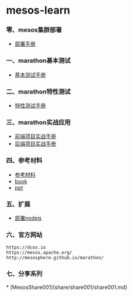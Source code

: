 # mesos-learn
<h3>零、mesos集群部署</h3>  

* [部署手册](deploy.md)

<h3>一、marathon基本测试</h3>  

* [基本测试手册](marathon-test/marathon-test.md)

<h3>二、marathon特性测试</h3>  

* [特性测试手册](marathon-test/marathon-test-f.md)

<h3>三、marathon实战应用</h3>  

* [前端项目实战手册](marathon-test/marathon-test-af.md)
* [后端项目实战手册](marathon-test/marathon-test-ab.md)

<h3>四、参考材料</h3>  

* [参考材料](marathon-test/reference/marterial)
* [book](marathon-test/reference/book)
* [ppt](marathon-test/reference/ppt)
<h3>五、扩展</h3>  

* [部署nodejs](marathon-test/ext/nodejs/nodejs.md)
<h3>六、官方网站</h3>  

```
https://dcos.io
https://mesos.apache.org/
http://mesosphere.github.io/marathon/
```

<h3>七、分享系列</h3>  
* [MesosShare001](share/share001/share001.md)